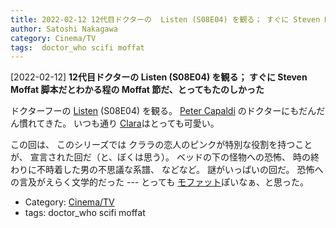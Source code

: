 ```yaml
---
title: 2022-02-12 12代目ドクターの  Listen (S08E04) を観る； すぐに Steven Moffat 脚本だとわかる程の Moffat 節だ、とってもたのしかった
author: Satoshi Nakagawa
category: Cinema/TV
tags:  doctor_who scifi moffat
---
```


[2022-02-12] **12代目ドクターの  Listen (S08E04) を観る； すぐに Steven Moffat 脚本だとわかる程の Moffat 節だ、とってもたのしかった** 

 ドクターフーの
[Listen](https://en.wikipedia.org/wiki/Listen_(Doctor_Who)) (S08E04) を観る。
[Peter Capaldi](https://en.wikipedia.org/wiki/Peter_Capaldi) のドクターにもだんだん慣れてきた。
いつも通り
[Clara](https://en.wikipedia.org/wiki/Clara_Oswald)はとっても可愛い。

 この回は、
このシリーズでは
クララの恋人のピンクが特別な役割を持つことが、
宣言された回だ（と、ぼくは思う）。
ベッドの下の怪物への恐怖、
時の終わりに不時着した男の不思議な系譜、
などなど。
謎がいっぱいの回だ。
恐怖への言及がえらく文学的だった ---
とっても
[モファット](https://en.wikipedia.org/wiki/Steven_Moffat)ぽいなぁ、と思った。

- Category: [Cinema/TV](https://merapano.github.io/categories.html#Cinema/TV)
- tags:  doctor_who scifi moffat
